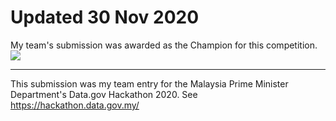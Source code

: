 # Updated 30 Nov 2020
 My team's submission was awarded as the Champion for this competition.
 <img src ='https://github.com/Lenardlim/lestari/blob/master/MAMPU%20Hackathon.png'> 


---

This submission was my team entry for the Malaysia Prime Minister Department's Data.gov Hackathon 2020. See https://hackathon.data.gov.my/
